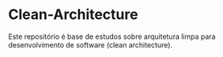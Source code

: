 # Clean-Architecture

Este repositório é base de estudos sobre arquitetura limpa para desenvolvimento de software (clean architecture).
